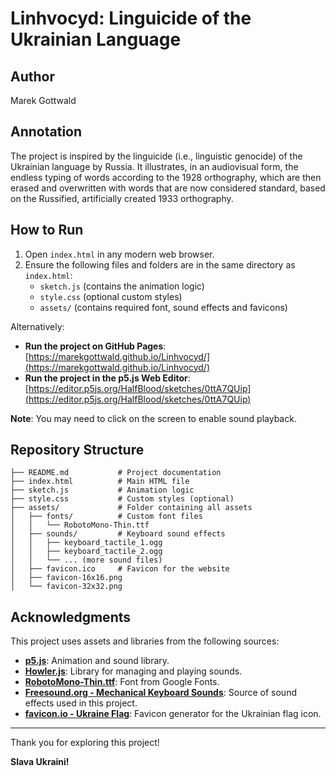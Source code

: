 # Linhvocyd: Linguicide of the Ukrainian Language

## Author
Marek Gottwald

## Annotation
The project is inspired by the linguicide (i.e., linguistic genocide) of the Ukrainian language by Russia. It illustrates, in an audiovisual form, the endless typing of words according to the 1928 orthography, which are then erased and overwritten with words that are now considered standard, based on the Russified, artificially created 1933 orthography.

## How to Run
1. Open `index.html` in any modern web browser.
2. Ensure the following files and folders are in the same directory as `index.html`:
   - `sketch.js` (contains the animation logic)
   - `style.css` (optional custom styles)
   - `assets/` (contains required font, sound effects and favicons)

Alternatively:
- **Run the project on GitHub Pages**: [https://marekgottwald.github.io/Linhvocyd/](https://marekgottwald.github.io/Linhvocyd/)
- **Run the project in the p5.js Web Editor**: [https://editor.p5js.org/HalfBlood/sketches/0ttA7QUip](https://editor.p5js.org/HalfBlood/sketches/0ttA7QUip)

**Note**: You may need to click on the screen to enable sound playback.

## Repository Structure
```plaintext
├── README.md           # Project documentation
├── index.html          # Main HTML file
├── sketch.js           # Animation logic
├── style.css           # Custom styles (optional)
├── assets/             # Folder containing all assets
│   ├── fonts/          # Custom font files
│   │   └── RobotoMono-Thin.ttf
│   ├── sounds/         # Keyboard sound effects
│   │   ├── keyboard_tactile_1.ogg
│   │   ├── keyboard_tactile_2.ogg
│   │   └── ... (more sound files)
│   ├── favicon.ico     # Favicon for the website
│   ├── favicon-16x16.png
│   └── favicon-32x32.png
```
## Acknowledgments
This project uses assets and libraries from the following sources:
- **[p5.js](https://p5js.org/)**: Animation and sound library.
- **[Howler.js](https://howlerjs.com/)**: Library for managing and playing sounds.
- **[RobotoMono-Thin.ttf](https://fonts.google.com/specimen/Roboto+Mono?lang=uk_Cyrl)**: Font from Google Fonts.
- **[Freesound.org - Mechanical Keyboard Sounds](https://freesound.org/search/?q=key+press+tactile&f=grouping_pack%3A%2242151_Mechanical+Keyboards%22)**: Source of sound effects used in this project.
- **[favicon.io - Ukraine Flag](https://favicon.io/emoji-favicons/flag-ukraine)**: Favicon generator for the Ukrainian flag icon.

---

Thank you for exploring this project!

**Slava Ukraini!**
